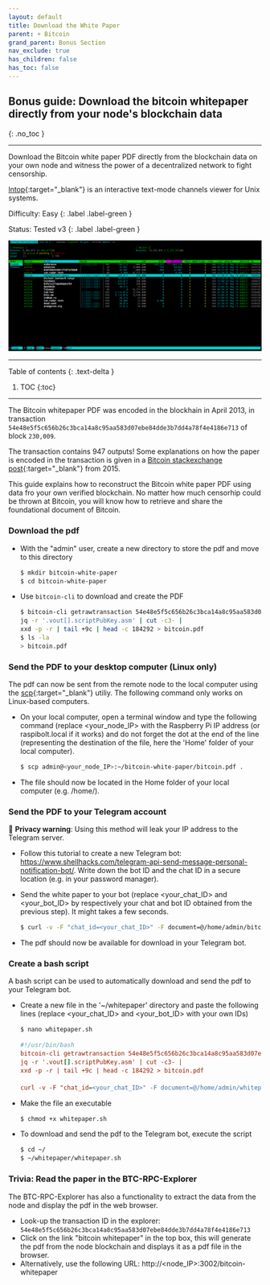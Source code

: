```yaml
---
layout: default
title: Download the White Paper
parent: + Bitcoin
grand_parent: Bonus Section
nav_exclude: true
has_children: false
has_toc: false
---
```


## Bonus guide: Download the bitcoin whitepaper directly from your node's blockchain data
{: .no_toc }

---

Download the Bitcoin white paper PDF directly from the blockchain data on your own node and witness the power of a decentralized network to fight censorship. 

[lntop](https://github.com/edouardparis/lntop){:target="_blank"} is an interactive text-mode channels viewer for Unix systems.

Difficulty: Easy
{: .label .label-green }

Status: Tested v3
{: .label .label-green }

![lntop](../../images/74_lntop.png)

---

Table of contents
{: .text-delta }

1. TOC
{:toc}

---

The Bitcoin whitepaper PDF was encoded in the blockhain in April 2013, in transaction `54e48e5f5c656b26c3bca14a8c95aa583d07ebe84dde3b7dd4a78f4e4186e713` of block `230,009`.  

The transaction contains 947 outputs! Some explanations on how the paper is encoded in the transaction is given in a [Bitcoin stackexchange post](https://bitcoin.stackexchange.com/questions/35959/how-is-the-whitepaper-decoded-from-the-blockchain-tx-with-1000x-m-of-n-multisi/35970#35970){:target="_blank"} from 2015.  

This guide explains how to reconstruct the Bitcoin white paper PDF using data fro your own verified blockchain. No matter how much censorhip could be thrown at Bitcoin, you will know how to retrieve and share the foundational document of Bitcoin.

### Download the pdf

* With the "admin" user, create a new directory to store the pdf and move to this directory

  ```sh
  $ mkdir bitcoin-white-paper
  $ cd bitcoin-white-paper
  ```

* Use `bitcoin-cli` to download and create the PDF

  ```sh
  $ bitcoin-cli getrawtransaction 54e48e5f5c656b26c3bca14a8c95aa583d07ebe84dde3b7dd4a78f4e4186e713 true |
  jq -r '.vout[].scriptPubKey.asm' | cut -c3- |
  xxd -p -r | tail +9c | head -c 184292 > bitcoin.pdf
  $ ls -la
  > bitcoin.pdf
  ```
  
### Send the PDF to your desktop computer (Linux only)
  
The pdf can now be sent from the remote node to the local computer using the [scp](https://www.man7.org/linux/man-pages/man1/scp.1.html){:target="_blank"} utiliy.
The following command only works on Linux-based computers.

* On your local computer, open a terminal window and type the following command (replace <your_node_IP> with the Raspberry Pi IP address (or raspibolt.local if it works) and do not forget the dot at the end of the line (representing the destination of the file, here the 'Home' folder of your local computer).

  ```sh
  $ scp admin@<your_node_IP>:~/bitcoin-white-paper/bitcoin.pdf .
  ```
  
* The file should now be located in the Home folder of your local computer (e.g. /home/<username>).
  
### Send the PDF to your Telegram account

🚨 **Privacy warning**: Using this method will leak your IP address to the Telegram server.

* Follow this tutorial to create a new Telegram bot: https://www.shellhacks.com/telegram-api-send-message-personal-notification-bot/. 
Write down the bot ID and the chat ID in a secure location (e.g. in your password manager).

* Send the white paper to your bot (replace <your_chat_ID> and <your_bot_ID> by respectively your chat and bot ID obtained from the previous step). It might takes a few seconds.

  ```sh
  $ curl -v -F "chat_id=<your_chat_ID>" -F document=@/home/admin/bitcoin-white-paper/bitcoin.pdf https://api.telegram.org/bot<your_bot_ID>/sendDocument
  ```
  
* The pdf should now be available for download in your Telegram bot.

### Create a bash script 

A bash script can be used to automatically download and send the pdf to your Telegram bot.

* Create a new file in the '~/whitepaper' directory and paste the following lines (replace <your_chat_ID> and <your_bot_ID> with your own IDs)

  ```sh
  $ nano whitepaper.sh
  ```
  
  ```ini
  #!/usr/bin/bash
  bitcoin-cli getrawtransaction 54e48e5f5c656b26c3bca14a8c95aa583d07ebe84dde3b7dd4a78f4e4186e713 true |
  jq -r '.vout[].scriptPubKey.asm' | cut -c3- |
  xxd -p -r | tail +9c | head -c 184292 > bitcoin.pdf

  curl -v -F "chat_id=<your_chat_ID>" -F document=@/home/admin/whitepaper/bitcoin.pdf https://api.telegram.org/bot<your_bot_ID>/sendDocument
  ```
  
* Make the file an executable

  ```sh
  $ chmod +x whitepaper.sh
  ```

* To download and send the pdf to the Telegram bot, execute the script

  ```sh
  $ cd ~/
  $ ~/whitepaper/whitepaper.sh
  ```

### Trivia: Read the paper in the BTC-RPC-Explorer 

The BTC-RPC-Explorer has also a functionality to extract the data from the node and display the pdf in the web browser.

* Look-up the transaction ID in the explorer: `54e48e5f5c656b26c3bca14a8c95aa583d07ebe84dde3b7dd4a78f4e4186e713`
* Click on the link "bitcoin whitepaper" in the top box, this will generate the pdf from the node blockchain and displays it as a pdf file in the browser.
* Alternatively, use the following URL: http://<node_IP>:3002/bitcoin-whitepaper
